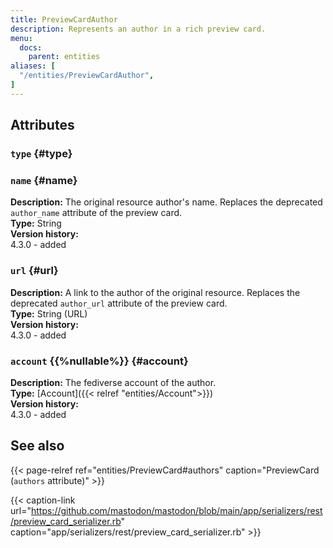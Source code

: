 ```yaml
---
title: PreviewCardAuthor
description: Represents an author in a rich preview card.
menu:
  docs:
    parent: entities
aliases: [
  "/entities/PreviewCardAuthor",
]
---
```


## Attributes

### `type` {#type}

### `name` {#name}

**Description:** The original resource author's name. Replaces the deprecated `author_name` attribute of the preview card.\
**Type:** String\
**Version history:**\
4.3.0 - added

### `url` {#url}

**Description:** A link to the author of the original resource. Replaces the deprecated `author_url` attribute of the preview card.\
**Type:** String (URL)\
**Version history:**\
4.3.0 - added

### `account` {{%nullable%}} {#account}

**Description:** The fediverse account of the author.\
**Type:** [Account]({{< relref "entities/Account">}})\
**Version history:**\
4.3.0 - added

## See also

{{< page-relref ref="entities/PreviewCard#authors" caption="PreviewCard (`authors` attribute)" >}}

{{< caption-link url="https://github.com/mastodon/mastodon/blob/main/app/serializers/rest/preview_card_serializer.rb" caption="app/serializers/rest/preview_card_serializer.rb" >}}
